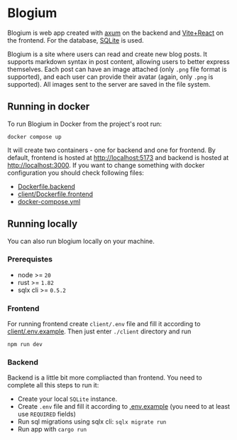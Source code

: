 # Blogium

Blogium is web app created with [axum](https://github.com/tokio-rs/axum) on the backend and [Vite+React](https://vite.dev/) on the frontend. For the database, [SQLite](https://www.sqlite.org/) is used.

Blogium is a site where users can read and create new blog posts. It supports markdown syntax in post content, allowing users to better express themselves. Each post can have an image attached (only `.png` file format is supported), and each user can provide their avatar (again, only `.png` is supported). All images sent to the server are saved in the file system.

## Running in docker

To run Blogium in Docker from the project's root run:

```shell
docker compose up
```

It will create two containers - one for backend and one for frontend.
By default, frontend is hosted at [http://localhost:5173](http://localhost:5173) and backend is hosted at [http://localhost:3000](http://localhost:3000).
If you want to change something with docker configuration you should check following files:

- [Dockerfile.backend](./Dockerfile.backend)
- [client/Dockerfile.frontend](./client/Dockerfile.frontend)
- [docker-compose.yml](./docker-compose.yml)

## Running locally

You can also run blogium locally on your machine.

### Prerequistes

- node >= `20`
- rust >= `1.82`
- sqlx cli >= `0.5.2`

### Frontend

For running frontend create `client/.env` file and fill it according to [client/.env.example](./client/.env.example). Then just enter `./client` directory and run

```shell
npm run dev
```

### Backend

Backend is a little bit more compliacted than frontend. You need to complete all this steps to run it:

- Create your local `SQLite` instance.
- Create `.env` file and fill it according to [.env.example](.env.example) (you need to at least use `REQUIRED` fields)
- Run sql migrations using sqlx cli: `sqlx migrate run`
- Run app with `cargo run`

